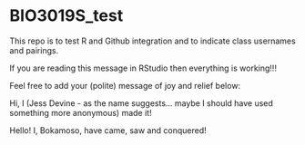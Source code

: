# BIO3019S_test
This repo is to test R and Github integration and to indicate class usernames and pairings.

If you are reading this message in RStudio then everything is working!!!

Feel free to add your (polite) message of joy and relief below:

Hi, I (Jess Devine  - as the name suggests... maybe I should have used something more anonymous) made it!

Hello! I, Bokamoso, have came, saw and conquered! 


